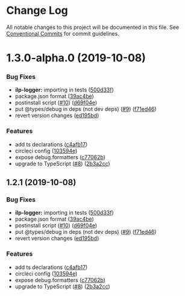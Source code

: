 # Change Log

All notable changes to this project will be documented in this file.
See [Conventional Commits](https://conventionalcommits.org) for commit guidelines.

# 1.3.0-alpha.0 (2019-10-08)


### Bug Fixes

* **ilp-logger:** importing in tests ([500d33f](https://github.com/interledgerjs/interledgerjs/commit/500d33f))
* package.json format ([39ac4be](https://github.com/interledgerjs/interledgerjs/commit/39ac4be))
* postinstall script ([#10](https://github.com/interledgerjs/interledgerjs/issues/10)) ([d69f04e](https://github.com/interledgerjs/interledgerjs/commit/d69f04e))
* put @types/debug in deps (not dev deps) ([#9](https://github.com/interledgerjs/interledgerjs/issues/9)) ([f71ed46](https://github.com/interledgerjs/interledgerjs/commit/f71ed46))
* revert version changes ([ed195bd](https://github.com/interledgerjs/interledgerjs/commit/ed195bd))


### Features

* add ts declarations ([c4afb17](https://github.com/interledgerjs/interledgerjs/commit/c4afb17))
* circleci config ([103594e](https://github.com/interledgerjs/interledgerjs/commit/103594e))
* expose debug.formatters ([c77062b](https://github.com/interledgerjs/interledgerjs/commit/c77062b))
* upgrade to TypeScript ([#8](https://github.com/interledgerjs/interledgerjs/issues/8)) ([2b3a2cc](https://github.com/interledgerjs/interledgerjs/commit/2b3a2cc))





## 1.2.1 (2019-10-08)


### Bug Fixes

* **ilp-logger:** importing in tests ([500d33f](https://github.com/interledgerjs/interledgerjs/commit/500d33f))
* package.json format ([39ac4be](https://github.com/interledgerjs/interledgerjs/commit/39ac4be))
* postinstall script ([#10](https://github.com/interledgerjs/interledgerjs/issues/10)) ([d69f04e](https://github.com/interledgerjs/interledgerjs/commit/d69f04e))
* put @types/debug in deps (not dev deps) ([#9](https://github.com/interledgerjs/interledgerjs/issues/9)) ([f71ed46](https://github.com/interledgerjs/interledgerjs/commit/f71ed46))
* revert version changes ([ed195bd](https://github.com/interledgerjs/interledgerjs/commit/ed195bd))


### Features

* add ts declarations ([c4afb17](https://github.com/interledgerjs/interledgerjs/commit/c4afb17))
* circleci config ([103594e](https://github.com/interledgerjs/interledgerjs/commit/103594e))
* expose debug.formatters ([c77062b](https://github.com/interledgerjs/interledgerjs/commit/c77062b))
* upgrade to TypeScript ([#8](https://github.com/interledgerjs/interledgerjs/issues/8)) ([2b3a2cc](https://github.com/interledgerjs/interledgerjs/commit/2b3a2cc))
